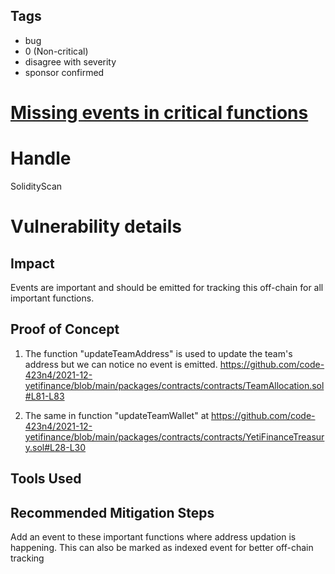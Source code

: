 ## Tags

- bug
- 0 (Non-critical)
- disagree with severity
- sponsor confirmed

# [Missing events in critical functions](https://github.com/code-423n4/2021-12-yetifinance-findings/issues/84) 

# Handle

SolidityScan


# Vulnerability details

## Impact
Events are important and should be emitted for tracking this off-chain for all important functions. 

## Proof of Concept
1. The function "updateTeamAddress" is used to update the team's address but we can notice no event is emitted. 
https://github.com/code-423n4/2021-12-yetifinance/blob/main/packages/contracts/contracts/TeamAllocation.sol#L81-L83

2. The same in function "updateTeamWallet" at 
https://github.com/code-423n4/2021-12-yetifinance/blob/main/packages/contracts/contracts/YetiFinanceTreasury.sol#L28-L30

## Tools Used

## Recommended Mitigation Steps
Add an event to these important functions where address updation is happening. This can also be marked as indexed event for better off-chain tracking

